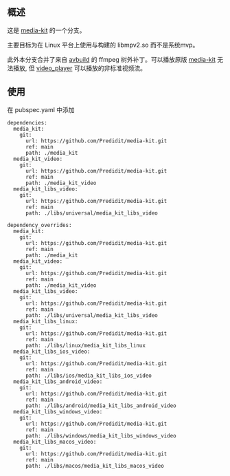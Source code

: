 ## 概述

这是 [media-kit](https://github.com/media-kit/media-kit) 的一个分支。

主要目标为在 Linux 平台上使用与构建的 libmpv2.so 而不是系统mvp。

此外本分支合并了来自 [avbuild](https://github.com/wang-bin/avbuild) 的 ffmpeg 树外补丁。可以播放原版 [media-kit](https://github.com/media-kit/media-kit) 无法播放, 但 [video_player](https://pub.dev/packages/video_player) 可以播放的非标准视频流。

## 使用

在 pubspec.yaml 中添加
```
dependencies:
  media_kit:
    git:
      url: https://github.com/Predidit/media-kit.git
      ref: main
      path: ./media_kit
  media_kit_video:
    git:
      url: https://github.com/Predidit/media-kit.git
      ref: main
      path: ./media_kit_video
  media_kit_libs_video:
    git:
      url: https://github.com/Predidit/media-kit.git
      ref: main
      path: ./libs/universal/media_kit_libs_video

dependency_overrides:
  media_kit:
    git:
      url: https://github.com/Predidit/media-kit.git
      ref: main
      path: ./media_kit
  media_kit_video:
    git:
      url: https://github.com/Predidit/media-kit.git
      ref: main
      path: ./media_kit_video
  media_kit_libs_video:
    git:
      url: https://github.com/Predidit/media-kit.git
      ref: main
      path: ./libs/universal/media_kit_libs_video
  media_kit_libs_linux:
    git:
      url: https://github.com/Predidit/media-kit.git
      ref: main
      path: ./libs/linux/media_kit_libs_linux
  media_kit_libs_ios_video:
    git:
      url: https://github.com/Predidit/media-kit.git
      ref: main
      path: ./libs/ios/media_kit_libs_ios_video
  media_kit_libs_android_video:
    git:
      url: https://github.com/Predidit/media-kit.git
      ref: main
      path: ./libs/android/media_kit_libs_android_video
  media_kit_libs_windows_video:
    git:
      url: https://github.com/Predidit/media-kit.git
      ref: main
      path: ./libs/windows/media_kit_libs_windows_video
  media_kit_libs_macos_video:
    git:
      url: https://github.com/Predidit/media-kit.git
      ref: main
      path: ./libs/macos/media_kit_libs_macos_video
```